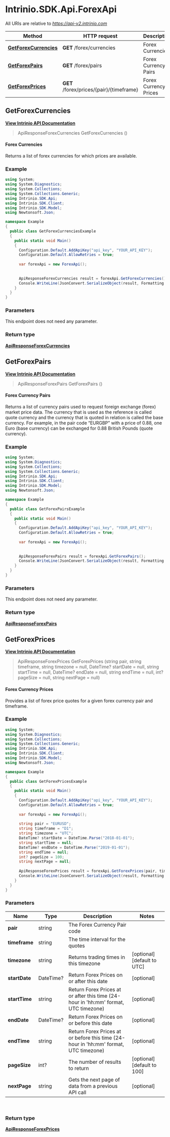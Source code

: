 # Intrinio.SDK.Api.ForexApi

All URIs are relative to *https://api-v2.intrinio.com*

Method | HTTP request | Description
------------- | ------------- | -------------
[**GetForexCurrencies**](ForexApi.md#getforexcurrencies) | **GET** /forex/currencies | Forex Currencies
[**GetForexPairs**](ForexApi.md#getforexpairs) | **GET** /forex/pairs | Forex Currency Pairs
[**GetForexPrices**](ForexApi.md#getforexprices) | **GET** /forex/prices/{pair}/{timeframe} | Forex Currency Prices



[//]: # (START_OPERATION)

[//]: # (CLASS:Intrinio.SDK.Api.ForexApi)

[//]: # (METHOD:GetForexCurrencies)

[//]: # (RETURN_TYPE:Intrinio.SDK.Model.ApiResponseForexCurrencies)

[//]: # (RETURN_TYPE_KIND:object)

[//]: # (RETURN_TYPE_DOC:ApiResponseForexCurrencies.md)

[//]: # (OPERATION:GetForexCurrencies_v2)

[//]: # (ENDPOINT:/forex/currencies)

[//]: # (DOCUMENT_LINK:ForexApi.md#getforexcurrencies)

<a name="getforexcurrencies"></a>
## **GetForexCurrencies**

[**View Intrinio API Documentation**](https://docs.intrinio.com/documentation/csharp/GetForexCurrencies_v2)

[//]: # (START_OVERVIEW)

> ApiResponseForexCurrencies GetForexCurrencies ()

#### Forex Currencies

Returns a list of forex currencies for which prices are available.

[//]: # (END_OVERVIEW)

### Example

[//]: # (START_CODE_EXAMPLE)

```csharp
using System;
using System.Diagnostics;
using System.Collections;
using System.Collections.Generic;
using Intrinio.SDK.Api;
using Intrinio.SDK.Client;
using Intrinio.SDK.Model;
using Newtonsoft.Json;

namespace Example
{
  public class GetForexCurrenciesExample
  {
    public static void Main()
    {
      Configuration.Default.AddApiKey("api_key", "YOUR_API_KEY");
      Configuration.Default.AllowRetries = true;
      
      var forexApi = new ForexApi();
      
      
      ApiResponseForexCurrencies result = forexApi.GetForexCurrencies();
      Console.WriteLine(JsonConvert.SerializeObject(result, Formatting.Indented));
    }
  }
}
```

[//]: # (END_CODE_EXAMPLE)

### Parameters

[//]: # (START_PARAMETERS)

This endpoint does not need any parameter.
<br/>

[//]: # (END_PARAMETERS)

### Return type

[**ApiResponseForexCurrencies**](ApiResponseForexCurrencies.md)

[//]: # (END_OPERATION)


[//]: # (START_OPERATION)

[//]: # (CLASS:Intrinio.SDK.Api.ForexApi)

[//]: # (METHOD:GetForexPairs)

[//]: # (RETURN_TYPE:Intrinio.SDK.Model.ApiResponseForexPairs)

[//]: # (RETURN_TYPE_KIND:object)

[//]: # (RETURN_TYPE_DOC:ApiResponseForexPairs.md)

[//]: # (OPERATION:GetForexPairs_v2)

[//]: # (ENDPOINT:/forex/pairs)

[//]: # (DOCUMENT_LINK:ForexApi.md#getforexpairs)

<a name="getforexpairs"></a>
## **GetForexPairs**

[**View Intrinio API Documentation**](https://docs.intrinio.com/documentation/csharp/GetForexPairs_v2)

[//]: # (START_OVERVIEW)

> ApiResponseForexPairs GetForexPairs ()

#### Forex Currency Pairs

Returns a list of currency pairs used to request foreign exchange (forex) market price data. The currency that is used as the reference is called quote currency and the currency that is quoted in relation is called the base currency. For example, in the pair code “EURGBP” with a price of 0.88, one Euro (base currency) can be exchanged for 0.88 British Pounds (quote currency).

[//]: # (END_OVERVIEW)

### Example

[//]: # (START_CODE_EXAMPLE)

```csharp
using System;
using System.Diagnostics;
using System.Collections;
using System.Collections.Generic;
using Intrinio.SDK.Api;
using Intrinio.SDK.Client;
using Intrinio.SDK.Model;
using Newtonsoft.Json;

namespace Example
{
  public class GetForexPairsExample
  {
    public static void Main()
    {
      Configuration.Default.AddApiKey("api_key", "YOUR_API_KEY");
      Configuration.Default.AllowRetries = true;
      
      var forexApi = new ForexApi();
      
      
      ApiResponseForexPairs result = forexApi.GetForexPairs();
      Console.WriteLine(JsonConvert.SerializeObject(result, Formatting.Indented));
    }
  }
}
```

[//]: # (END_CODE_EXAMPLE)

### Parameters

[//]: # (START_PARAMETERS)

This endpoint does not need any parameter.
<br/>

[//]: # (END_PARAMETERS)

### Return type

[**ApiResponseForexPairs**](ApiResponseForexPairs.md)

[//]: # (END_OPERATION)


[//]: # (START_OPERATION)

[//]: # (CLASS:Intrinio.SDK.Api.ForexApi)

[//]: # (METHOD:GetForexPrices)

[//]: # (RETURN_TYPE:Intrinio.SDK.Model.ApiResponseForexPrices)

[//]: # (RETURN_TYPE_KIND:object)

[//]: # (RETURN_TYPE_DOC:ApiResponseForexPrices.md)

[//]: # (OPERATION:GetForexPrices_v2)

[//]: # (ENDPOINT:/forex/prices/{pair}/{timeframe})

[//]: # (DOCUMENT_LINK:ForexApi.md#getforexprices)

<a name="getforexprices"></a>
## **GetForexPrices**

[**View Intrinio API Documentation**](https://docs.intrinio.com/documentation/csharp/GetForexPrices_v2)

[//]: # (START_OVERVIEW)

> ApiResponseForexPrices GetForexPrices (string pair, string timeframe, string timezone = null, DateTime? startDate = null, string startTime = null, DateTime? endDate = null, string endTime = null, int? pageSize = null, string nextPage = null)

#### Forex Currency Prices

Provides a list of forex price quotes for a given forex currency pair and timeframe.

[//]: # (END_OVERVIEW)

### Example

[//]: # (START_CODE_EXAMPLE)

```csharp
using System;
using System.Diagnostics;
using System.Collections;
using System.Collections.Generic;
using Intrinio.SDK.Api;
using Intrinio.SDK.Client;
using Intrinio.SDK.Model;
using Newtonsoft.Json;

namespace Example
{
  public class GetForexPricesExample
  {
    public static void Main()
    {
      Configuration.Default.AddApiKey("api_key", "YOUR_API_KEY");
      Configuration.Default.AllowRetries = true;
      
      var forexApi = new ForexApi();
      
      string pair = "EURUSD";
      string timeframe = "D1";
      string timezone = "UTC";
      DateTime? startDate = DateTime.Parse("2018-01-01");
      string startTime = null;
      DateTime? endDate = DateTime.Parse("2019-01-01");
      string endTime = null;
      int? pageSize = 100;
      string nextPage = null;
      
      ApiResponseForexPrices result = forexApi.GetForexPrices(pair, timeframe, timezone, startDate, startTime, endDate, endTime, pageSize, nextPage);
      Console.WriteLine(JsonConvert.SerializeObject(result, Formatting.Indented));
    }
  }
}
```

[//]: # (END_CODE_EXAMPLE)

### Parameters

[//]: # (START_PARAMETERS)


Name | Type | Description  | Notes
------------- | ------------- | ------------- | -------------
 **pair** | string| The Forex Currency Pair code |  &nbsp;
 **timeframe** | string| The time interval for the quotes |  &nbsp;
 **timezone** | string| Returns trading times in this timezone | [optional] [default to UTC] &nbsp;
 **startDate** | DateTime?| Return Forex Prices on or after this date | [optional]  &nbsp;
 **startTime** | string| Return Forex Prices at or after this time (24-hour in &#39;hh:mm&#39; format, UTC timezone) | [optional]  &nbsp;
 **endDate** | DateTime?| Return Forex Prices on or before this date | [optional]  &nbsp;
 **endTime** | string| Return Forex Prices at or before this time (24-hour in &#39;hh:mm&#39; format, UTC timezone) | [optional]  &nbsp;
 **pageSize** | int?| The number of results to return | [optional] [default to 100] &nbsp;
 **nextPage** | string| Gets the next page of data from a previous API call | [optional]  &nbsp;
<br/>

[//]: # (END_PARAMETERS)

### Return type

[**ApiResponseForexPrices**](ApiResponseForexPrices.md)

[//]: # (END_OPERATION)

